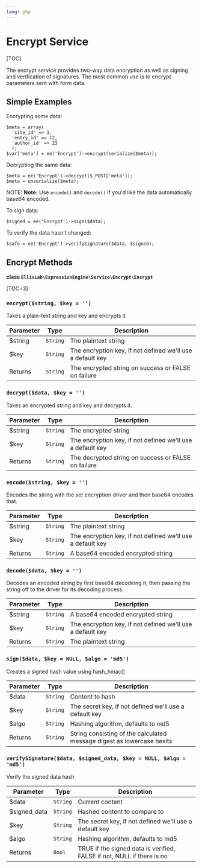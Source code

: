 ```yaml
---
lang: php
---
```


<!--
    This source file is part of the open source project
    ExpressionEngine User Guide (https://github.com/ExpressionEngine/ExpressionEngine-User-Guide)

    @link      https://expressionengine.com/
    @copyright Copyright (c) 2003-2020, Packet Tide, LLC (https://www.packettide.com)
    @license   https://expressionengine.com/license Licensed under Apache License, Version 2.0
-->

# Encrypt Service

[TOC]

The encrypt service provides two-way data encryption as well as signing and verification of signatures. The most common use is to encrypt parameters sent with form data.

## Simple Examples

Encrypting some data:

    $meta = array(
      'site_id' => 1,
      'entry_id' => 12,
      'author_id' => 23
      );
    $var['meta'] = ee('Encrypt')->encrypt(serialize($meta));

Decrypting the same data:

    $meta = ee('Encrypt')->decrypt($_POST['meta']);
    $meta = unserialize($meta);

NOTE: **Note:** Use `encode()` and `decode()` if you'd like the data automatically base64 encoded.

To sign data:

    $signed = ee('Encrypt')->sign($data);

To verify the data hasn't changed:

    $safe = ee('Encrypt')->verifySignature($data, $signed);

## Encrypt Methods

**class `EllisLab\ExpressionEngine\Service\Encrypt\Encrypt`**

[TOC=3]

### `encrypt($string, $key = '')`

Takes a plain-text string and key and encrypts it

| Parameter | Type     | Description                                                |
| --------- | -------- | ---------------------------------------------------------- |
| \$string  | `String` | The plaintext string                                       |
| \$key     | `String` | The encryption key, if not defined we'll use a default key |
| Returns   | `String` | The encrypted string on success or FALSE on failure        |

### `decrypt($data, $key = '')`

Takes an encrypted string and key and decrypts it.

| Parameter | Type     | Description                                                |
| --------- | -------- | ---------------------------------------------------------- |
| \$string  | `String` | The encrypted string                                       |
| \$key     | `String` | The encryption key, if not defined we'll use a default key |
| Returns   | `String` | The decrypted string on success or FALSE on failure        |

### `encode($string, $key = '')`

Encodes the string with the set encryption driver and then base64 encodes that.

| Parameter | Type     | Description                                                |
| --------- | -------- | ---------------------------------------------------------- |
| \$string  | `String` | The plaintext string                                       |
| \$key     | `String` | The encryption key, if not defined we'll use a default key |
| Returns   | `String` | A base64 encoded encrypted string                          |

### `decode($data, $key = '')`

Decodes an encoded string by first base64 decodeing it, then passing the string off to the driver for its decoding process.

| Parameter | Type     | Description                                                |
| --------- | -------- | ---------------------------------------------------------- |
| \$string  | `String` | A base64 encoded encrypted string                          |
| \$key     | `String` | The encryption key, if not defined we'll use a default key |
| Returns   | `String` | The plaintext string                                       |

### `sign($data, $key = NULL, $algo = 'md5')`

Creates a signed hash value using hash_hmac()

| Parameter | Type     | Description                                                            |
| --------- | -------- | ---------------------------------------------------------------------- |
| \$data    | `String` | Content to hash                                                        |
| \$key     | `String` | The secret key, if not defined we'll use a default key                 |
| \$algo    | `String` | Hashing algorithm, defaults to md5                                     |
| Returns   | `String` | String consisting of the calculated message digest as lowercase hexits |

### `verifySignature($data, $signed_data, $key = NULL, $algo = 'md5')`

Verify the signed data hash

| Parameter     | Type     | Description                                                            |
| ------------- | -------- | ---------------------------------------------------------------------- |
| \$data        | `String` | Current content                                                        |
| \$signed_data | `String` | Hashed content to compare to                                           |
| \$key         | `String` | The secret key, if not defined we'll use a default key                 |
| \$algo        | `String` | Hashing algorithm, defaults to md5                                     |
| Returns       | `Bool`   | TRUE if the signed data is verified, FALSE if not, NULL if there is no |
